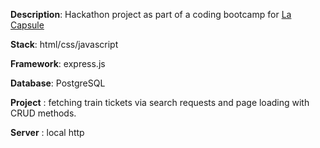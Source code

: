 __Description__: Hackathon project as part of a coding bootcamp for [La Capsule](https://www.lacapsule.academy/)

__Stack__: html/css/javascript

__Framework__: express.js

__Database__: PostgreSQL

__Project__ : fetching train tickets via search requests and page loading with CRUD methods.

__Server__ : local http
 
